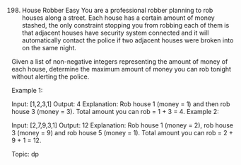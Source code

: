 198. House Robber
Easy
You are a professional robber planning to rob houses along a street. Each house has a certain amount of money stashed, the only constraint stopping you from robbing each of them is that adjacent houses have security system connected and it will automatically contact the police if two adjacent houses were broken into on the same night.

Given a list of non-negative integers representing the amount of money of each house, determine the maximum amount of money you can rob tonight without alerting the police.

Example 1:

Input: [1,2,3,1]
Output: 4
Explanation: Rob house 1 (money = 1) and then rob house 3 (money = 3).
             Total amount you can rob = 1 + 3 = 4.
Example 2:

Input: [2,7,9,3,1]
Output: 12
Explanation: Rob house 1 (money = 2), rob house 3 (money = 9) and rob house 5 (money = 1).
             Total amount you can rob = 2 + 9 + 1 = 12.

Topic: dp
